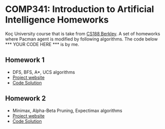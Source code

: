 # COMP341: Introduction to Artificial Intelligence Homeworks
Koç University course that is take from [CS188 Berkley](https://inst.eecs.berkeley.edu/~cs188/su21/).
A set of homeworks where Pacman agent is modified by following algorithms.
The code below *** YOUR CODE HERE *** is by me. 

## Homework 1
- DFS, BFS, A*, UCS algorithms
- [Project website](https://inst.eecs.berkeley.edu/~cs188/su21/project1/#introduction)
- [Code Solution](sdsd)

## Homework 2
- Minimax, Alpha-Beta Pruning, Expectimax algorithms
- [Project website](https://inst.eecs.berkeley.edu/~cs188/su21/project2/#introduction)
- [Code Solution](sdsd)
